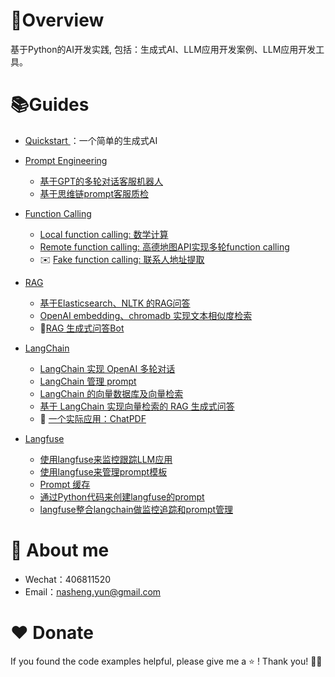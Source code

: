 # :bookmark:Overview

基于Python的AI开发实践, 包括：生成式AI、LLM应用开发案例、LLM应用开发工具。

# :books:Guides
- [Quickstart ](01_helloworld)：一个简单的生成式AI
- [Prompt Engineering](02_prompt)
  - [基于GPT的多轮对话客服机器人](02_prompt/01_prompt_customer_service_bot.py)
  - [基于思维链prompt客服质检](02_prompt/02_prompt_quality_inspection.py)
- [Function Calling](03_function_calling)
  - [Local function calling: 数学计算](03_function_calling/01_sum_function_calling.py)
  - [Remote function calling: 高德地图API实现多轮function calling](03_function_calling/02_amap_multiple_function_calling.py)
  - :envelope: [Fake function calling: 联系人地址提取](03_function_calling/03_addr_summary_function_calling.py)
- [RAG](04_rag)
  - [基于Elasticsearch、NLTK 的RAG问答](04_rag/02_es_llm.py)
  - [OpenAI embedding、chromadb 实现文本相似度检索](04_rag/03_text_embeddings_by_chromadb.py)
  - :partying_face:[RAG 生成式问答Bot](04_rag/rag_bot.py)
- [LangChain](05_langchain)
  - [LangChain 实现 OpenAI 多轮对话](05_langchain/lc_multi_conversition.py)
  - [LangChain 管理 prompt](05_langchain/lc_prompt_template.py)
  - [LangChain 的向量数据库及向量检索](05_langchain/lc_vector_stores_faiss.py)
  - [基于 LangChain 实现向量检索的 RAG 生成式问答](05_langchain/lc_chat_pdf.py)
  - :call_me_hand: [一个实际应用：ChatPDF](05_langchain/chat_pdf_view.py)

- [Langfuse](06_langfuse)
  - [使用langfuse来监控跟踪LLM应用](06_langfuse/01_tracing_llm_project.py)
  - [使用langfuse来管理prompt模板](06_langfuse/02_prompt_management.py)
  - [Prompt 缓存](06_langfuse/02_prompt_caching.py) 
  - [通过Python代码来创建langfuse的prompt](06_langfuse/02_prompt_create_by_code.py) 
  - [langfuse整合langchain做监控追踪和prompt管理](06_langfuse/02_tracing_and_prompt_with_langchain.py) 


# :smiling_face_with_three_hearts: About me

- Wechat：406811520 
- Email：nasheng.yun@gmail.com

# :hearts: Donate
If you found the code examples helpful, please give me a :star: ! Thank you! :beers::beers: